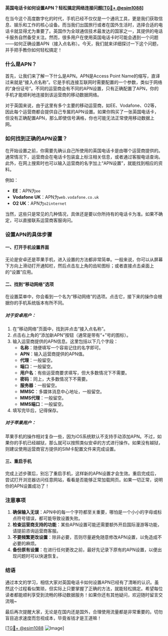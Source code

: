 **英国电话卡如何设置APN？轻松搞定网络连接问题[[TG💪+ @esim1088](https://t.me/s/esim1088)]**

在当今这个高度数字化的时代，手机已经不仅仅是一个通讯工具，更是我们获取信息、娱乐和工作的核心设备。而当我们出国旅行或者在国外生活时，选择合适的电话卡就显得尤为重要了。英国作为全球通信技术最发达的国家之一，其提供的电话卡服务自然备受关注。然而，很多用户在使用英国电话卡时可能会遇到一个问题——如何正确设置APN（接入点名称）。今天，我们就来详细探讨一下这个问题，并手把手教你如何轻松搞定！

### 什么是APN？

首先，让我们来了解一下什么是APN。APN是Access Point Name的缩写，直译过来就是“接入点名称”。它是手机连接互联网时需要配置的一个参数，类似于网络的“身份证号”。不同的运营商会有不同的APN设置，只有正确配置了APN，你的手机才能顺利地连接到该运营商的移动数据网络。

对于英国来说，由于这里有多个主要的移动运营商，如EE、Vodafone、O2等，因此每个运营商都会提供自己专属的APN设置。如果你购买了一张英国电话卡，但没有正确配置APN，那么即使信号满格，你也可能无法正常使用移动数据上网。

### 如何找到正确的APN设置？

在开始设置之前，你需要先确认自己所使用的英国电话卡是由哪个运营商提供的。通常情况下，运营商会在电话卡包装盒上标注相关信息，或者通过客服电话查询。此外，在网上搜索时也可以输入运营商的名字加上“APN设置”，就能找到相应的资料。

例如：
- **EE**：APN为`ee`
- **Vodafone UK**：APN为`web.vodafone.co.uk`
- **O2 UK**：APN为`o2internet`

当然，这些只是常见的几种情况，具体还是要以你所持有的电话卡为准。如果不确定，可以直接联系运营商客服询问。

### 设置APN的具体步骤

#### 一、打开手机设置界面

无论是安卓还是苹果手机，进入设置的方法都非常简单。一般来说，你可以从屏幕下方向上滑动打开通知栏，然后点击左上角的齿轮图标；或者直接点击桌面上的“设置”应用。

#### 二、找到“移动网络”选项

在设置菜单中，你会看到一个名为“移动网络”的选项。点击它，接下来的操作会根据你的手机系统版本有所不同。

##### 对于安卓用户：

1. 在“移动网络”页面中，找到并点击“接入点名称”。
2. 点击右上角的“添加新APN”按钮（通常是带有“+”号的图标）。
3. 输入运营商提供的APN信息。这里包括以下几个字段：
   - **名称**：随便填写一个容易记住的名字即可。
   - **APN**：输入运营商提供的APN值。
   - **代理**：一般留空。
   - **端口**：一般留空。
   - **用户名**：有些运营商要求填写，但大多数情况下不需要。
   - **密码**：同上，大多数情况下不需要。
   - **服务器**：一般留空。
   - **MMSC**：多媒体消息中心地址，一般留空。
   - **MMS代理**：一般留空。
   - **MMS端口**：一般留空。
4. 填写完毕后，记得保存。

##### 对于苹果用户：

苹果手机的操作相对复杂一些，因为iOS系统默认不支持手动添加APN。不过，如果你的手机已经越狱，那么就可以按照类似安卓的方式进行操作。如果没有越狱，则建议使用运营商官方提供的SIM卡配置文件来完成设置。

#### 三、重启手机

完成上述步骤后，别忘了重启手机，这样新的APN设置才会生效。重启完成后，尝试打开浏览器访问任意网站，看看是否能够正常加载网页。如果一切正常，说明你的APN设置成功了！

### 注意事项

1. **确保输入无误**：APN中的每一个字符都至关重要，哪怕是一个小小的字母或标点符号错误，都可能导致设置失败。
2. **检查运营商支持的功能**：某些APN设置可能还需要额外开启国际漫游等功能，请提前咨询运营商客服。
3. **不要频繁更改设置**：除非必要，否则尽量避免随意修改APN设置，以免造成不必要的麻烦。
4. **备份原有设置**：在进行任何更改之前，最好先记录下原有的APN设置，以便出现问题时可以快速恢复。

### 结语

通过本文的学习，相信大家对英国电话卡如何设置APN已经有了清晰的认识。虽然这个过程看似繁琐，但实际上只要掌握了正确的方法，就能轻松搞定。希望每位读者都能顺利享受到流畅的移动数据服务！如果你还有其他疑问，欢迎随时留言交流哦~

最后再次提醒大家，无论是在国内还是国外，合理使用流量都是非常重要的。切勿盲目追求速度而忽视成本，毕竟省钱才是王道嘛！

[[TG💪+ @esim1088](https://t.me/s/esim1088) ![Image](https://i.postimg.cc/4NQfJmqS/Snipaste-2025-05-13-00-14-12.png)]